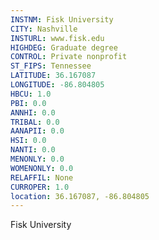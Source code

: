 ```yaml
---
INSTNM: Fisk University
CITY: Nashville
INSTURL: www.fisk.edu
HIGHDEG: Graduate degree
CONTROL: Private nonprofit
ST_FIPS: Tennessee
LATITUDE: 36.167087
LONGITUDE: -86.804805
HBCU: 1.0
PBI: 0.0
ANNHI: 0.0
TRIBAL: 0.0
AANAPII: 0.0
HSI: 0.0
NANTI: 0.0
MENONLY: 0.0
WOMENONLY: 0.0
RELAFFIL: None
CURROPER: 1.0
location: 36.167087, -86.804805
---
```

Fisk University